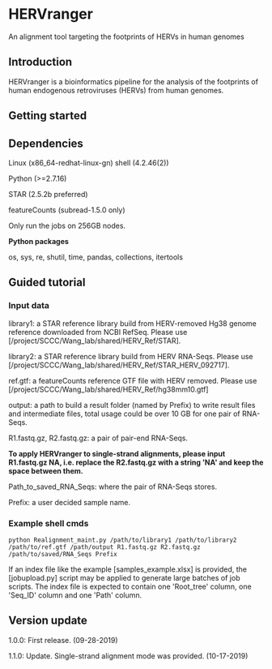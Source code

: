 # HERVranger
An alignment tool targeting the footprints of HERVs in human genomes
## Introduction
HERVranger is a bioinformatics pipeline for the analysis of the footprints of human endogenous retroviruses (HERVs) from human genomes.
## Getting started
## Dependencies
Linux (x86_64-redhat-linux-gn) shell (4.2.46(2))

Python (>=2.7.16)

STAR (2.5.2b preferred)

featureCounts (subread-1.5.0 only)

Only run the jobs on 256GB nodes.

**Python packages**

os, sys, re, shutil, time, pandas, collections, itertools

## Guided tutorial
### Input data

library1: a STAR reference library build from HERV-removed Hg38 genome reference downloaded from NCBI RefSeq. Please use [/project/SCCC/Wang_lab/shared/HERV_Ref/STAR].

library2: a STAR reference library build from HERV RNA-Seqs. Please use [/project/SCCC/Wang_lab/shared/HERV_Ref/STAR_HERV_092717].

ref.gtf: a featureCounts reference GTF file with HERV removed. Please use [/project/SCCC/Wang_lab/shared/HERV_Ref/hg38mm10.gtf]

output: a path to build a result folder (named by Prefix) to write result files and intermediate files, total usage could be over 10 GB for one pair of RNA-Seqs.

R1.fastq.gz, R2.fastq.gz: a pair of pair-end RNA-Seqs.

**To apply HERVranger to single-strand alignments, please input R1.fastq.gz NA, i.e. replace the R2.fastq.gz with a string 'NA' and keep the space between them.**

Path_to_saved_RNA_Seqs: where the pair of RNA-Seqs stores.

Prefix: a user decided sample name.

### Example shell cmds
```{r}
python Realignment_maint.py /path/to/library1 /path/to/library2 /path/to/ref.gtf /path/output R1.fastq.gz R2.fastq.gz /path/to/saved/RNA_Seqs Prefix
```
If an index file like the example [samples_example.xlsx] is provided, the [jobupload.py] script may be applied to generate large batches of job scripts. The index file is expected to contain one 'Root_tree' column, one 'Seq_ID' column and one 'Path' column.
## Version update
1.0.0: First release. (09-28-2019)

1.1.0: Update. Single-strand alignment mode was provided. (10-17-2019)
